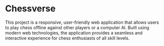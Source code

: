 # Chessverse
This project is a responsive, user-friendly web application that allows users to play chess offline against other players or a computer AI. Built using modern web technologies, the application provides a seamless and interactive experience for chess enthusiasts of all skill levels.
